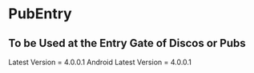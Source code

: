 # PubEntry

## To be Used at the Entry Gate of Discos or Pubs

Latest Version = 4.0.0.1
Android Latest Version = 4.0.0.1